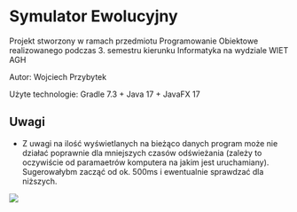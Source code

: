 # Symulator Ewolucyjny
Projekt stworzony w ramach przedmiotu Programowanie Obiektowe realizowanego podczas 3. semestru kierunku Informatyka na wydziale WIET AGH

Autor: Wojciech Przybytek

Użyte technologie: Gradle 7.3 + Java 17 + JavaFX 17

## Uwagi

- Z uwagi na ilość wyświetlanych na bieżąco danych program może nie działać poprawnie dla mniejszych czasów odświeżania (zależy to oczywiście od paramaetrów komputera na jakim jest uruchamiany).
Sugerowałybm zacząć od ok. 500ms i ewentualnie sprawdzać dla niższych.

![](https://media.giphy.com/media/BP2VVpDCUXrQ6CVRc1/giphy.gif)
